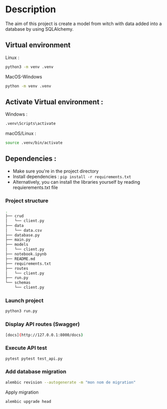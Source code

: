 # Description
The aim of this project is create a model from witch with data added into a database by using SQLAlchemy.


## Virtual environment

Linux :
```bash
python3 -m venv .venv
```

MacOS-Windows
```bash
python -m venv .venv
```

## Activate Virtual environment :
Windows : 
```bash
.venv\Scripts\activate
```

macOS/Linux : 
```bash
source .venv/bin/activate
```

## Dependencies :

* Make sure you're in the project directory
* Install dependencies : `pip install -r requirements.txt`
* Alternatively, you can install the libraries yourself by reading requierements.txt file
  
### Project structure
```bash
.
├── crud
│   └── client.py
├── data
│   └── data.csv
├── database.py
├── main.py
├── models
│   └── client.py
├── notebook.ipynb
├── README.md
├── requirements.txt
├── routes
│   └── client.py
├── run.py
└── schemas
    └── client.py

```

### Launch project
```bash
python3 run.py
```

### Display API routes (Swagger)
```bash
[docs](http://127.0.0.1:8000/docs)
```

### Execute API test
```bash
pytest pytest test_api.py
```

### Add database migration
```bash
alembic revision --autogenerate -m "mon nom de migration"
```

Apply migration
```bash
alembic upgrade head
```
